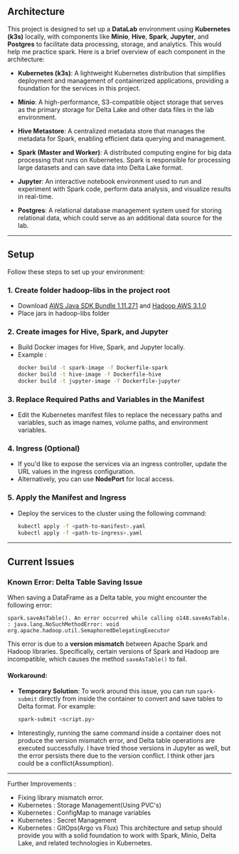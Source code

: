 ## Architecture

This project is designed to set up a **DataLab** environment using **Kubernetes (k3s)** locally, with components like **Minio**, **Hive**, **Spark**, **Jupyter**, and **Postgres** to facilitate data processing, storage, and analytics. This would help me practice spark. Here is a brief overview of each component in the architecture:

- **Kubernetes (k3s)**: A lightweight Kubernetes distribution that simplifies deployment and management of containerized applications, providing a foundation for the services in this project.

- **Minio**: A high-performance, S3-compatible object storage that serves as the primary storage for Delta Lake and other data files in the lab environment.

- **Hive Metastore**: A centralized metadata store that manages the metadata for Spark, enabling efficient data querying and management.

- **Spark (Master and Worker)**: A distributed computing engine for big data processing that runs on Kubernetes. Spark is responsible for processing large datasets and can save data into Delta Lake format.

- **Jupyter**: An interactive notebook environment used to run and experiment with Spark code, perform data analysis, and visualize results in real-time.

- **Postgres**: A relational database management system used for storing relational data, which could serve as an additional data source for the lab.

---

## Setup

Follow these steps to set up your environment:

### 1. Create folder hadoop-libs in the project root
* Download [AWS Java SDK Bundle 1.11.271](https://medium.com/r/?url=https%3A%2F%2Frepo1.maven.org%2Fmaven2%2Fcom%2Famazonaws%2Faws-java-sdk-bundle%2F1.11.271%2Faws-java-sdk-bundle-1.11.271.jar) and [Hadoop AWS 3.1.0](https://medium.com/r/?url=https%3A%2F%2Frepo1.maven.org%2Fmaven2%2Forg%2Fapache%2Fhadoop%2Fhadoop-aws%2F3.1.0%2Fhadoop-aws-3.1.0.jar)
* Place jars in hadoop-libs folder

### 2. Create images for Hive, Spark, and Jupyter
   - Build Docker images for Hive, Spark, and Jupyter locally.
   - Example :
     ```bash
     docker build -t spark-image -f Dockerfile-spark
     docker build -t hive-image -f Dockerfile-hive
     docker build -t jupyter-image -f Dockerfile-jupyter
     ```

### 3. Replace Required Paths and Variables in the Manifest
   - Edit the Kubernetes manifest files to replace the necessary paths and variables, such as image names, volume paths, and environment variables.

### 4. Ingress (Optional)
   - If you'd like to expose the services via an ingress controller, update the URL values in the ingress configuration.
   - Alternatively, you can use **NodePort** for local access.

### 5. Apply the Manifest and Ingress
   - Deploy the services to the cluster using the following command:
     ```bash
     kubectl apply -f <path-to-manifest>.yaml
     kubectl apply -f <path-to-ingress>.yaml
     ```

---

## Current Issues

### Known Error: Delta Table Saving Issue
When saving a DataFrame as a Delta table, you might encounter the following error:
```
spark.saveAsTable(). An error occurred while calling o148.saveAsTable. : java.lang.NoSuchMethodError: void org.apache.hadoop.util.SemaphoredDelegatingExecutor
```
This error is due to a **version mismatch** between Apache Spark and Hadoop libraries. Specifically, certain versions of Spark and Hadoop are incompatible, which causes the method `saveAsTable()` to fail.


#### Workaround:
- **Temporary Solution**: To work around this issue, you can run `spark-submit` directly from inside the container to convert and save tables to Delta format. For example:
  ```bash
  spark-submit <script.py>
  ```
- Interestingly, running the same command inside a container does not produce the version mismatch error, and Delta table operations are executed successfully. I have tried those versions in Jupyter as well, but the error persists there due to the version conflict. I think other jars could be a conflict(Assumption).

---

Further Improvements : 
- Fixing library mismatch error.
- Kubernetes : Storage Management(Using PVC's)
- Kubernetes : ConfigMap to manage variables
- Kubernetes : Secret Management
- Kubernetes : GitOps(Argo vs Flux)
This architecture and setup should provide you with a solid foundation to work with Spark, Minio, Delta Lake, and related technologies in Kubernetes.

